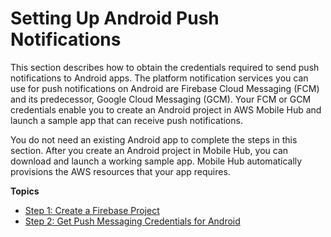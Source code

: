 # Setting Up Android Push Notifications<a name="mobile-push-android"></a>

This section describes how to obtain the credentials required to send push notifications to Android apps\. The platform notification services you can use for push notifications on Android are Firebase Cloud Messaging \(FCM\) and its predecessor, Google Cloud Messaging \(GCM\)\. Your FCM or GCM credentials enable you to create an Android project in AWS Mobile Hub and launch a sample app that can receive push notifications\.

You do not need an existing Android app to complete the steps in this section\. After you create an Android project in Mobile Hub, you can download and launch a working sample app\. Mobile Hub automatically provisions the AWS resources that your app requires\.

**Topics**
+ [Step 1: Create a Firebase Project](mobile-push-android-cloud-messaging-project.md)
+ [Step 2: Get Push Messaging Credentials for Android](mobile-push-android-creds.md)